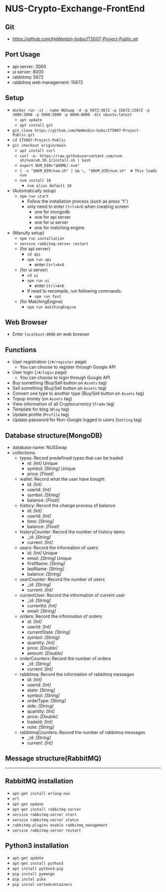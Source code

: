 # NUS-Crypto-Exchange-FrontEnd

## Git
* https://github.com/HeWenbin-bobo/IT5007-Project-Public.git

## Port Usage
* api server: 3000
* ui server: 8000
* rabbitmq: 5672
* rabbitmq web management: 15672

## Setup
* ```docker run -it --name NUSwap -d -p 5672:5672 -p 15672:15672 -p 3000:3000 -p 5000:5000 -p 8000:8000 -dit ubuntu:latest```
    * ```apt update```
    * ```apt install git```
* ```git clone https://github.com/HeWenbin-bobo/IT5007-Project-Public.git```
* ```cd IT5007-Project-Public```
* ```git checkout origin/main```
    * ```apt install curl```
    * ```curl -o- https://raw.githubusercontent.com/nvm-sh/nvm/v0.39.1/install.sh | bash```
    * ```export NVM_DIR="$HOME/.nvm"```
    * ```[ -s "$NVM_DIR/nvm.sh" ] && \. "$NVM_DIR/nvm.sh"  # This loads nvm```
    * ```nvm install 10```
        * ```nvm alias default 10```
* (Automatically setup)
    * ```npm run start```
        * Follow the installation process (such as press 'Y')
        * only need to enter ```Ctrl+A+D``` when creating screen
            * one for mongodb
            * one for api server
            * one for ui server
            * one for matching engine
* (Manully setup)
    * ```npm run installation```
    * ```service rabbitmq-server restart```
    * (for api server)
        * ```cd api```
        * ```npm run api```
            * enter ```Ctrl+A+D```
    * (for ui server)
        * ```cd ui```
        * ```npm run ui```
            * enter ```Ctrl+A+D```
        * If need to recompile, run following commands:
            * ```npm run fast```
    * (for MatchingEngine)
        * ```npm run matchingEngine```

## Web Browser
* Enter ```localhost:8000``` on web browser

## Functions
* User registration (```/#/register``` page)
    * You can choose to register through Google API
* User login (```/#/login``` page)
    * You can choose to login through Google API
* Buy something (Buy/Sell button on ```Assets``` tag)
* Sell something (Buy/Sell button on ```Assets``` tag)
* Convert one type to another type (Buy/Sell button on ```Assets``` tag)
* Topup money (on ```Assets``` tag)
* View information of all Cryptocurrency (```Trade``` tag)
* Template for blog (```Blog``` tag)
* Update profile (```Profile``` tag)
* Update password for Non-Google logged in users (```Setting``` tag)

## Database structure(MongoDB)
* database name: NUSSwap
* collections:
    * types: Record predefined types that can be traded
        * id: *[Int]* Unique
        * symbol: *[String]* Unique
        * price: *[Float]*
    * wallet: Record what the user have bought
        * id: *[Int]*
        * userId: *[Int]*
        * symbol: *[String]*
        * balance: *[Float]*
    * history: Record the change process of balance
        * id: *[Int]*
        * userId: *[Int]*
        * time: *[String]*
        * balance: *[Float]*
    * historyCounter: Record the number of history items
        * _id: *[String]*
        * current: *[Int]*
    * users: Record the information of users
        * id: *[Int]* Unique
        * email: *[String]* Unique
        * firstName: *[String]*
        * lastName: *[String]*
        * balance: *[String]*
    * userCounter: Record the number of users
        * _id: *[String]*
        * current: *[Int]*
    * currentUser: Record the information of current user
        * _id: *[String]*
        * currentId: *[Int]*
        * email: *[String]*
    * orders: Record the information of orders
        * id: *[Int]*
        * userId: *[Int]*
        * currentState: *[String]*
        * symbol: *[String]*
        * quantity: *[Int]*
        * price: *[Double]*
        * amount: *[Double]*
    * orderCounters: Record the number of orders
        * _id: *[String]*
        * current: *[Int]*
    * rabbitmq: Record the information of rabbitmq messages
        * id: *[Int]*
        * userId: *[Int]*
        * state: *[String]*
        * symbol: *[String]*
        * orderType: *[String]*
        * side: *[String]*
        * quantity: *[Int]*
        * price: *[Double]*
        * tradeId: *[Int]*
        * note: *[String]*
    * rabbitmqCounters: Record the number of rabbitmq messages
        * _id: *[String]*
        * current: *[Int]*

## Message structure(RabbitMQ)
* ******
  
## RabbitMQ installation
* ```apt-get install erlang-nox```
* ```erl```
* ```apt-get update```
* ```apt-get install rabbitmq-server```
* ```service rabbitmq-server start```
* ```service rabbitmq-server status```
* ```rabbitmq-plugins enable rabbitmq_management```
* ```service rabbitmq-server restart```

## Python3 installation
* ```apt-get update```
* ```apt-get install python3```
* ```apt install python3-pip```
* ```pip install pymongo```
* ```pip instal pika```
* ```pip instal sortedcontainers```